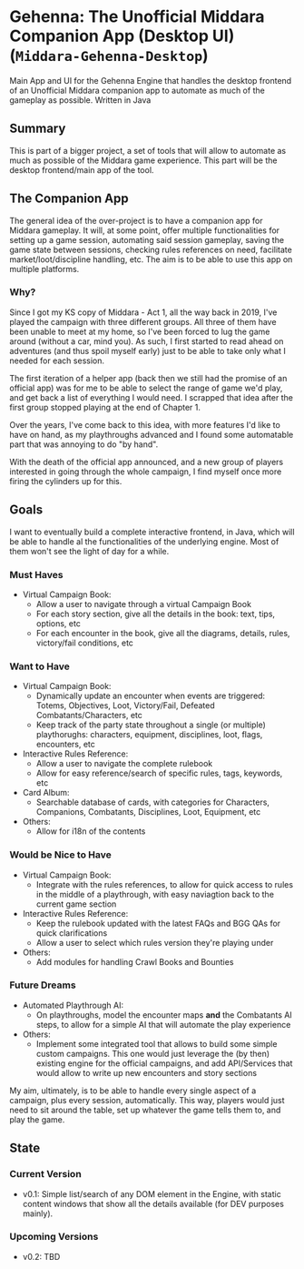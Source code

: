 # Gehenna: The Unofficial Middara Companion App (Desktop UI) (`Middara-Gehenna-Desktop`)
Main App and UI for the Gehenna Engine that handles the desktop frontend of an Unofficial Middara companion app to automate as much of the gameplay as possible. Written in Java

## Summary
This is part of a bigger project, a set of tools that will allow to automate as much as possible of the Middara game experience.
This part will be the desktop frontend/main app of the tool.

## The Companion App
The general idea of the over-project is to have a companion app for Middara gameplay.
It will, at some point, offer multiple functionalities for setting up a game session, automating said session gameplay, saving the game state between sessions, checking rules references on need, facilitate market/loot/discipline handling, etc.
The aim is to be able to use this app on multiple platforms.

### Why?
Since I got my KS copy of Middara - Act 1, all the way back in 2019, I've played the campaign with three different groups. All three of them have been unable to meet at my home, so I've been forced to lug the game around (without a car, mind you).
As such, I first started to read ahead on adventures (and thus spoil myself early) just to be able to take only what I needed for each session.

The first iteration of a helper app (back then we still had the promise of an official app) was for me to be able to select the range of game we'd play, and get back a list of everything I would need. I scrapped that idea after the first group stopped playing at the end of Chapter 1.

Over the years, I've come back to this idea, with more features I'd like to have on hand, as my playthroughs advanced and I found some automatable part that was annoying to do "by hand".

With the death of the official app announced, and a new group of players interested in going through the whole campaign, I find myself once more firing the cylinders up for this.

## Goals
I want to eventually build a complete interactive frontend, in Java, which will be able to handle al the functionalities of the underlying engine. Most of them won't see the light of day for a while.

### Must Haves
- Virtual Campaign Book:
  - Allow a user to navigate through a virtual Campaign Book
  - For each story section, give all the details in the book: text, tips, options, etc
  - For each encounter in the book, give all the diagrams, details, rules, victory/fail conditions, etc

### Want to Have
- Virtual Campaign Book:
  - Dynamically update an encounter when events are triggered: Totems, Objectives, Loot, Victory/Fail, Defeated Combatants/Characters, etc
  - Keep track of the party state throughout a single (or multiple) playthorughs: characters, equipment, disciplines, loot, flags, encounters, etc
- Interactive Rules Reference:
  - Allow a user to navigate the complete rulebook
  - Allow for easy reference/search of specific rules, tags, keywords, etc
- Card Album:
  - Searchable database of cards, with categories for Characters, Companions, Combatants, Disciplines, Loot, Equipment, etc
- Others:
  - Allow for i18n of the contents

### Would be Nice to Have
- Virtual Campaign Book:
  - Integrate with the rules references, to allow for quick access to rules in the middle of a playthrough, with easy naviagtion back to the current game section
- Interactive Rules Reference:
  - Keep the rulebook updated with the latest FAQs and BGG QAs for quick clarifications
  - Allow a user to select which rules version they're playing under
- Others:
  - Add modules for handling Crawl Books and Bounties

### Future Dreams
- Automated Playthrough AI:
  - On playthroughs, model the encounter maps **and** the Combatants AI steps, to allow for a simple AI that will automate the play experience
- Others:
  - Implement some integrated tool that allows to build some simple custom campaigns. This one would just leverage the (by then) existing engine for the official campaigns, and add API/Services that would allow to write up new encounters and story sections

My aim, ultimately, is to be able to handle every single aspect of a campaign, plus every session, automatically. This way, players would just need to sit around the table, set up whatever the game tells them to, and play the game.

## State
### Current Version
- v0.1: Simple list/search of any DOM element in the Engine, with static content windows that show all the details available (for DEV purposes mainly).

### Upcoming Versions
- v0.2: TBD
